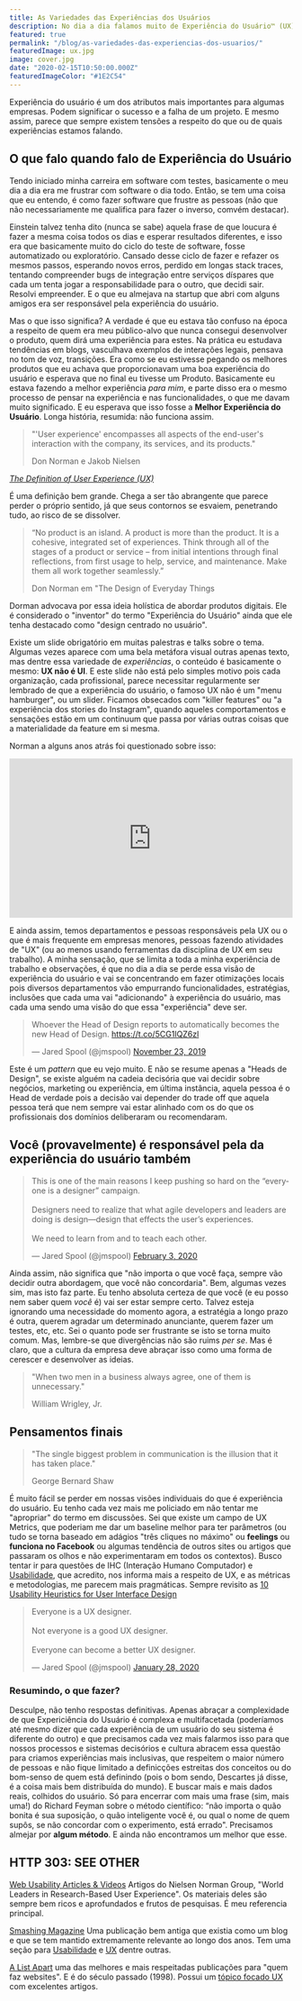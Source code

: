 ```yaml
---
title: As Variedades das Experiências dos Usuários
description: No dia a dia falamos muito de Experiência do Usuário™ (UX), mas o que realmente isso significa em termos práticos?
featured: true
permalink: "/blog/as-variedades-das-experiencias-dos-usuarios/"
featuredImage: ux.jpg
image: cover.jpg
date: "2020-02-15T10:50:00.000Z"
featuredImageColor: "#1E2C54"
---
```


<p class="lead">Experiência do usuário é um dos atributos mais importantes para algumas empresas. Podem significar o sucesso e a falha de um projeto. E mesmo assim, parece  que sempre existem tensões a respeito do que ou de quais experiências estamos falando.</p>

## O que falo quando falo de Experiência do Usuário

Tendo iniciado minha carreira em software com testes, basicamente o meu dia a dia era me frustrar com software o dia todo. Então, se tem uma coisa que eu entendo, é como fazer software que frustre as pessoas (não que não necessariamente me qualifica para fazer o inverso, comvém destacar).

Einstein talvez tenha dito (nunca se sabe) aquela frase de que loucura é fazer a mesma coisa todos os dias e esperar resultados diferentes, e isso era que basicamente muito do ciclo do teste de software, fosse automatizado ou exploratório. Cansado desse ciclo de fazer e refazer os mesmos passos, esperando novos erros, perdido em longas stack traces, tentando compreender bugs de integração entre serviços díspares que cada um tenta jogar a responsabilidade para o outro, que decidi sair. Resolvi empreender. E o que eu almejava na startup que abri com alguns amigos era ser responsável pela experiência do usuário.

Mas o que isso significa? A verdade é que eu estava tão confuso na época a respeito de quem era meu público-alvo que nunca consegui desenvolver o produto, quem dirá uma experiência para estes. Na prática eu estudava tendências em blogs, vasculhava exemplos de interações legais, pensava no tom de voz, transições. Era como se eu estivesse pegando os melhores produtos que eu achava que proporcionavam uma boa experiência do usuário e esperava que no final eu tivesse um Produto. Basicamente eu estava fazendo a melhor experiência _para mim_, e parte disso era o mesmo processo de pensar na experiência e nas funcionalidades, o que me davam muito significado. E eu esperava que isso fosse a **Melhor Experiência do Usuário**. Longa história, resumida: não funciona assim.

>"'User experience' encompasses all aspects of the end-user's interaction with the company, its services, and its products."
> <footer>Don Norman e Jakob Nielsen</footer>
_[The Definition of User Experience (UX)](https://www.nngroup.com/articles/definition-user-experience/)_

É uma definição bem grande. Chega a ser tão abrangente que parece perder o próprio sentido, já que seus contornos se esvaiem, penetrando tudo, ao risco de se dissolver. 

> “No product is an island. A product is more than the product. It is a cohesive, integrated set of experiences. Think through all of the stages of a product or service – from initial intentions through final reflections, from first usage to help, service, and maintenance. Make them all work together seamlessly.”  
> <footer>Don Norman em "The Design of Everyday Things</footer>

Dorman advocava por essa ideia holística de abordar produtos digitais. Ele é considerado o "inventor" do termo "Experiência do Usuário" ainda que ele tenha destacado como "design centrado no usuário". 

Existe um slide obrigatório em muitas palestras e talks sobre o tema. Algumas vezes aparece com uma bela metáfora visual outras apenas texto, mas dentre essa variedade de _experiências_, o conteúdo é basicamente o mesmo: **UX não é UI**. E este slide não está pelo simples motivo pois cada organização, cada profissional, parece necessitar regularmente ser lembrado de que a experiência do usuário, o famoso UX não é um "menu hamburger", ou um slider. Ficamos obsecados com "killer features" ou "a experiência dos stories do Instagram", quando aqueles comportamentos e sensações estão em um continuum que passa por várias outras coisas que a materialidade da feature em si mesma. 

Norman a alguns anos atrás foi questionado sobre isso:

<style>.embed-container { position: relative; padding-bottom: 56.25%; height: 0; overflow: hidden; max-width: 100%; } .embed-container iframe, .embed-container object, .embed-container embed { position: absolute; top: 0; left: 0; width: 100%; height: 100%; }</style><div class='embed-container'>
<iframe width="560" height="315" src="https://www.youtube.com/embed/9BdtGjoIN4E" frameborder="0" allow="accelerometer; autoplay; encrypted-media; gyroscope; picture-in-picture" allowfullscreen></iframe></div>

E ainda assim, temos departamentos e pessoas responsáveis pela UX ou o que é mais frequente em empresas menores, pessoas fazendo atividades de "UX" (ou ao menos usando ferramentas da disciplina de UX em seu trabalho). A minha sensação, que se limita a toda a minha experiência de trabalho e observações, é que no dia a dia se perde essa visão de experiência do usuário e vai se concentrando em fazer otimizações locais pois diversos departamentos vão empurrando funcionalidades, estratégias, inclusões que cada uma vai "adicionando" à experiência do usuário, mas cada uma sendo uma visão do que essa "experiência" deve ser.

<blockquote class="twitter-tweet"><p lang="en" dir="ltr">Whoever the Head of Design reports to automatically becomes the new Head of Design. <a href="https://t.co/5CG1IQZ6zl">https://t.co/5CG1IQZ6zl</a></p>&mdash; Jared Spool (@jmspool) <a href="https://twitter.com/jmspool/status/1198386102358413312?ref_src=twsrc%5Etfw">November 23, 2019</a></blockquote> <script async src="https://platform.twitter.com/widgets.js" charset="utf-8"></script>

Este é um _pattern_ que eu vejo muito. E não se resume apenas a "Heads de Design", se existe alguém na cadeia decisória que vai decidir sobre negócios, marketing ou experiência, em última instância, aquela pessoa é o Head de verdade pois a decisão vai depender do trade off que aquela pessoa terá que nem sempre vai estar alinhado com os do que os profissionais dos domínios deliberaram ou recomendaram. 

## Você (provavelmente) é responsável pela da experiência do usuário também

<blockquote class="twitter-tweet"><p lang="en" dir="ltr">This is one of the main reasons I keep pushing so hard on the “everyone is a designer” campaign. <br><br>Designers need to realize that what agile developers and leaders are doing is design—design that effects the user’s experiences.<br><br>We need to learn from and to teach each other.</p>&mdash; Jared Spool (@jmspool) <a href="https://twitter.com/jmspool/status/1224326847141416961?ref_src=twsrc%5Etfw">February 3, 2020</a></blockquote> <script async src="https://platform.twitter.com/widgets.js" charset="utf-8"></script>

Ainda assim, não significa que "não importa o que você faça, sempre vão decidir outra abordagem, que você não concordaria". Bem, algumas vezes sim, mas isto faz parte. Eu tenho absoluta certeza de que você (e eu posso nem saber quem _você_ é) vai ser estar sempre certo. Talvez esteja ignorando uma necessidade do momento agora, a estratégia a longo prazo é outra, querem agradar um determinado anunciante, querem fazer um testes, etc, etc. Sei o quanto pode ser frustrante se isto se torna muito comum. Mas, lembre-se que divergências não são ruims _per se_. Mas é claro, que a cultura da empresa deve abraçar isso como uma forma de cerescer e desenvolver as ideias.

> "When two men in a business always agree, one of them is unnecessary."  
> <footer>William Wrigley, Jr.</footer>


## Pensamentos finais

> "The single biggest problem in communication is the illusion that it has taken place."  
> <footer>George Bernard Shaw</footer>

É muito fácil se perder em nossas visões individuais do que é experiência do usuário. Eu tenho cada vez mais me policiado em não tentar me "apropriar" do termo em discussões. Sei que existe um campo de UX Metrics, que poderiam me dar um baseline melhor para ter parâmetros (ou tudo se torna baseado em adágios "três cliques no máximo" ou __feelings__ ou __funciona no Facebook__ ou algumas tendência de outros sites ou artigos que passaram os olhos e não experimentaram em todos os contextos). Busco tentar ir para questões de IHC (Interação Humano Computador) e [Usabilidade](https://www.nngroup.com/articles/usability-101-introduction-to-usability/), que acredito, nos informa mais a respeito de UX, e as métricas e metodologias, me parecem mais pragmáticas. Sempre revisito as [10 Usability Heuristics for User Interface Design](https://www.nngroup.com/articles/ten-usability-heuristics/)

<blockquote class="twitter-tweet"><p lang="en" dir="ltr">Everyone is a UX designer.<br><br>Not everyone is a good UX designer. <br><br>Everyone can become a better UX designer.</p>&mdash; Jared Spool (@jmspool) <a href="https://twitter.com/jmspool/status/1222207006616051715?ref_src=twsrc%5Etfw">January 28, 2020</a></blockquote> <script async src="https://platform.twitter.com/widgets.js" charset="utf-8"></script>

### Resumindo, o que fazer? 

Desculpe, não tenho respostas definitivas. Apenas abraçar a complexidade de que Expericiência do Usuário é complexa e multifacetada (poderíamos até mesmo dizer que cada experiência de um usuário do seu sistema é diferente do outro) e que precisamos cada vez mais falarmos isso para que nossos processos e sistemas decisórios e cultura abracem essa questão para criamos experiências mais inclusivas, que respeitem o maior número de pessoas e não fique limitado a definicções estreitas dos conceitos ou do bom-senso de quem está definindo (pois o bom sendo, Descartes já disse, é a coisa mais bem distribuída do mundo). E buscar mais e mais dados reais, colhidos do usuário. Só para encerrar com mais uma frase (sim, mais uma!) do Richard Feyman sobre o método científico: “não importa o quão bonita é sua suposição, o quão inteligente você é, ou qual o nome de quem supôs, se não concordar com o experimento, está errado". Precisamos almejar por __algum método__. E ainda não encontramos um melhor que esse. 

## HTTP 303: SEE OTHER

[Web Usability Articles & Videos](https://www.nngroup.com/topic/web-usability/) Artigos do Nielsen Norman Group, "World Leaders in Research-Based User Experience". Os materiais deles são sempre bem ricos e aprofundados e frutos de pesquisas. É meu referencia principal.

[Smashing Magazine](https://www.smashingmagazine.com/) Uma publicação bem antiga que existia como um blog e que se tem mantido extremamente relevante ao longo dos anos. Tem uma seção para [Usabilidade](https://www.smashingmagazine.com/category/usability) e [UX](https://www.smashingmagazine.com/category/user-experience) dentre outras.

[A List Apart](https://alistapart.com/) uma das melhores e mais respeitadas publicações para "quem faz websites". E é do século passado (1998). Possui um [tópico focado UX](https://alistapart.com/blog/topic/user-experience/) com excelentes artigos.